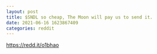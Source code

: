 ```yaml
--- 
layout: post 
title: $SNDL so cheap, The Moon will pay us to send it. 
date: 2021-06-16 1623867409 
categories: reddit 
--- 
```

https://redd.it/o1bhao
